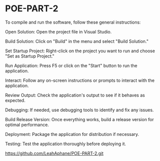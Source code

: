 # POE-PART-2

To compile and run the software, follow these general instructions:

Open Solution: Open the project file in Visual Studio.

Build Solution: Click on "Build" in the menu and select "Build Solution."

Set Startup Project: Right-click on the project you want to run and choose "Set as Startup Project."

Run Application: Press F5 or click on the "Start" button to run the application.

Interact: Follow any on-screen instructions or prompts to interact with the application.

Review Output: Check the application's output to see if it behaves as expected.

Debugging: If needed, use debugging tools to identify and fix any issues.

Build Release Version: Once everything works, build a release version for optimal performance.

Deployment: Package the application for distribution if necessary.

Testing: Test the application thoroughly before deploying it.



https://github.com/LeahAphane/POE-PART-2.git


